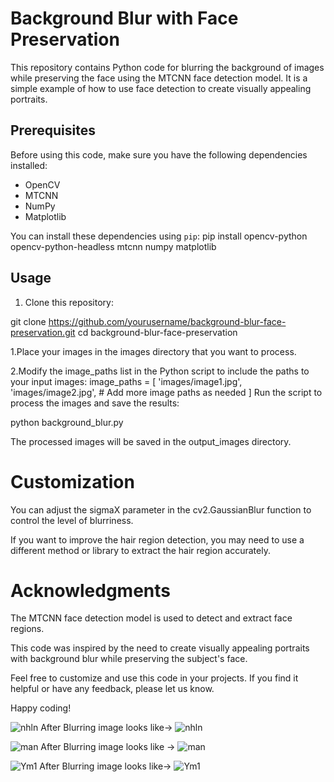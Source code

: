 
# Background Blur with Face Preservation

This repository contains Python code for blurring the background of images while preserving the face using the MTCNN face detection model. It is a simple example of how to use face detection to create visually appealing portraits.

## Prerequisites

Before using this code, make sure you have the following dependencies installed:

- OpenCV
- MTCNN
- NumPy
- Matplotlib

You can install these dependencies using `pip`:
pip install opencv-python opencv-python-headless mtcnn numpy matplotlib


## Usage

1. Clone this repository:

git clone https://github.com/yourusername/background-blur-face-preservation.git
cd background-blur-face-preservation

1.Place your images in the images directory that you want to process.

2.Modify the image_paths list in the Python script to include the paths to your input images:
image_paths = [
    'images/image1.jpg',
    'images/image2.jpg',
    # Add more image paths as needed
]
Run the script to process the images and save the results:

python background_blur.py

The processed images will be saved in the output_images directory.

# Customization
You can adjust the sigmaX parameter in the cv2.GaussianBlur function to control the level of blurriness.

If you want to improve the hair region detection, you may need to use a different method or library to extract the hair region accurately.

# Acknowledgments
The MTCNN face detection model is used to detect and extract face regions.

This code was inspired by the need to create visually appealing portraits with background blur while preserving the subject's face.

Feel free to customize and use this code in your projects. If you find it helpful or have any feedback, please let us know.

Happy coding!

![nhln](https://github.com/Kevin1899/Face-Background-Blurring/assets/30956591/e51eb088-b99a-493e-b6b2-3128a4ca7be1)    After Blurring image looks like->    ![nhln](https://github.com/Kevin1899/Face-Background-Blurring/assets/30956591/19b428d1-ecf2-4cce-8b07-cb1f01342b39)

![man](https://github.com/Kevin1899/Face-Background-Blurring/assets/30956591/64f2f0ee-abb3-44cb-9be0-6f3e03576a0d)   After Blurring image looks like ->   ![man](https://github.com/Kevin1899/Face-Background-Blurring/assets/30956591/c13a62be-6764-448a-ac6f-ab58bc93857a)

![Ym1](https://github.com/Kevin1899/Face-Background-Blurring/assets/30956591/89a76f36-56d9-45b8-a644-067501da45e1)   After Blurring image looks like->     ![Ym1](https://github.com/Kevin1899/Face-Background-Blurring/assets/30956591/338118bd-2d6a-4323-94dc-4baf394c6481)





